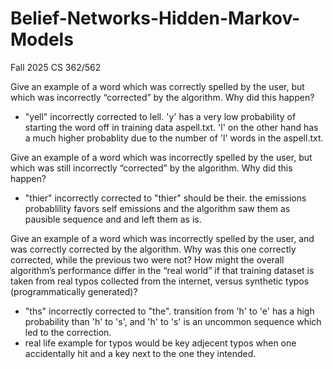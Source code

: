 # Belief-Networks-Hidden-Markov-Models
Fall 2025 CS 362/562

Give an example of a word which was correctly spelled by the user, but which was incorrectly
“corrected” by the algorithm. Why did this happen?

- "yell" incorrectly corrected to lell. 'y' has a very low probability of starting the word off in training data aspell.txt. 'l' on the other hand has a much higher probablity due to the number of 'l' words in the aspell.txt.

Give an example of a word which was incorrectly spelled by the user, but which was still
incorrectly “corrected” by the algorithm. Why did this happen?
- "thier" incorrectly corrected to "thier" should be their. the emissions probablility favors self emissions and the algorithm saw them as pausible sequence and and left them as is.

Give an example of a word which was incorrectly spelled by the user, and was correctly corrected
by the algorithm. Why was this one correctly corrected, while the previous two were not?
How might the overall algorithm’s performance differ in the “real world” if that training dataset is
taken from real typos collected from the internet, versus synthetic typos (programmatically
generated)?
- "ths" incorrectly corrected to "the". transition from 'h' to 'e' has a high probability than 'h' to 's', and 'h' to 's' is an uncommon sequence which led to the correction.
- real life example for typos would be key adjecent typos when one accidentally hit and a key next to the one they intended. 